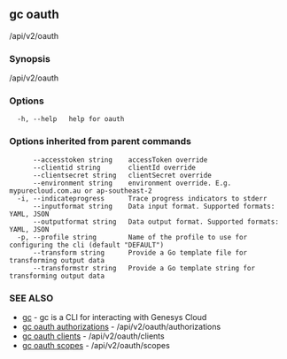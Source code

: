 ## gc oauth

/api/v2/oauth

### Synopsis

/api/v2/oauth

### Options

```
  -h, --help   help for oauth
```

### Options inherited from parent commands

```
      --accesstoken string    accessToken override
      --clientid string       clientId override
      --clientsecret string   clientSecret override
      --environment string    environment override. E.g. mypurecloud.com.au or ap-southeast-2
  -i, --indicateprogress      Trace progress indicators to stderr
      --inputformat string    Data input format. Supported formats: YAML, JSON
      --outputformat string   Data output format. Supported formats: YAML, JSON
  -p, --profile string        Name of the profile to use for configuring the cli (default "DEFAULT")
      --transform string      Provide a Go template file for transforming output data
      --transformstr string   Provide a Go template string for transforming output data
```

### SEE ALSO

* [gc](gc.html)	 - gc is a CLI for interacting with Genesys Cloud
* [gc oauth authorizations](gc_oauth_authorizations.html)	 - /api/v2/oauth/authorizations
* [gc oauth clients](gc_oauth_clients.html)	 - /api/v2/oauth/clients
* [gc oauth scopes](gc_oauth_scopes.html)	 - /api/v2/oauth/scopes


